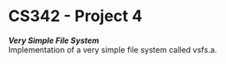 # CS342 - Project 4
***Very Simple File System***  
Implementation of a very simple file system called vsfs.a.

